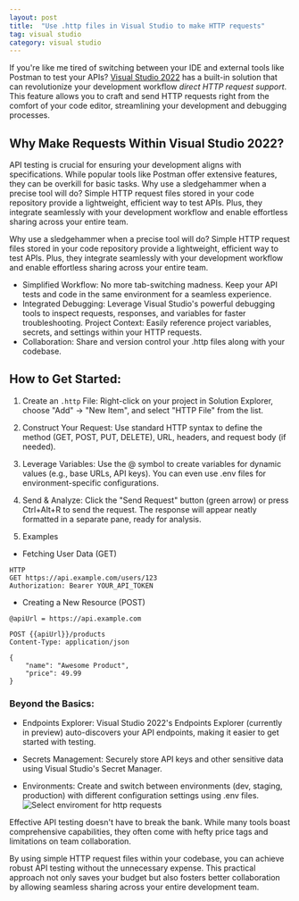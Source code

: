 ```yaml
---
layout: post
title:  "Use .http files in Visual Studio to make HTTP requests"
tag: visual studio
category: visual studio
---
```


If you're like me tired of switching between your IDE and external tools like Postman to test your APIs? 
[Visual Studio 2022](https://learn.microsoft.com/en-us/aspnet/core/test/http-files?view=aspnetcore-8.0) has a built-in solution that can revolutionize your development workflow *direct HTTP request support*. This feature allows you to craft and send HTTP requests right from the comfort of your code editor, streamlining your development and debugging processes.

## Why Make Requests Within Visual Studio 2022?

API testing is crucial for ensuring your development aligns with specifications.  While popular tools like Postman offer extensive features, they can be overkill for basic tasks. Why use a sledgehammer when a precise tool will do?  Simple HTTP request files stored in your code repository provide a lightweight, efficient way to test APIs.  Plus, they integrate seamlessly with your development workflow and enable effortless sharing across your entire team.

Why use a sledgehammer when a precise tool will do?  Simple HTTP request files stored in your code repository provide a lightweight, efficient way to test APIs.  Plus, they integrate seamlessly with your development workflow and enable effortless sharing across your entire team.

- Simplified Workflow: No more tab-switching madness. Keep your API tests and code in the same environment for a seamless experience.
- Integrated Debugging: Leverage Visual Studio's powerful debugging tools to inspect requests, responses, and variables for faster troubleshooting.
Project Context: Easily reference project variables, secrets, and settings within your HTTP requests.
- Collaboration: Share and version control your .http files along with your codebase.

## How to Get Started:
1. Create an `.http` File: Right-click on your project in Solution Explorer, choose "Add" -> "New Item", and select "HTTP File" from the list.

2. Construct Your Request: Use standard HTTP syntax to define the method (GET, POST, PUT, DELETE), URL, headers, and request body (if needed).

3. Leverage Variables: Use the @ symbol to create variables for dynamic values (e.g., base URLs, API keys). You can even use .env files for environment-specific configurations.

4. Send & Analyze: Click the "Send Request" button (green arrow) or press Ctrl+Alt+R to send the request. The response will appear neatly formatted in a separate pane, ready for analysis.

5. Examples

- Fetching User Data (GET)

```
HTTP
GET https://api.example.com/users/123
Authorization: Bearer YOUR_API_TOKEN 
```
- Creating a New Resource (POST)

```HTTP
@apiUrl = https://api.example.com

POST {{apiUrl}}/products 
Content-Type: application/json

{
    "name": "Awesome Product",
    "price": 49.99
}
```

### Beyond the Basics:
- Endpoints Explorer: Visual Studio 2022's Endpoints Explorer (currently in preview) auto-discovers your API endpoints, making it easier to get started with testing.

- Secrets Management: Securely store API keys and other sensitive data using Visual Studio's Secret Manager.

- Environments: 
Create and switch between environments (dev, staging, production) with different configuration settings using .env files.
![Select enviroment for http requests](../_imgs/http-env-visualtudio.jpeg)

Effective API testing doesn't have to break the bank.  While many tools boast comprehensive capabilities, they often come with hefty price tags and limitations on team collaboration.

By using simple HTTP request files within your codebase, you can achieve robust API testing without the unnecessary expense.  This practical approach not only saves your budget but also fosters better collaboration by allowing seamless sharing across your entire development team.
